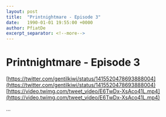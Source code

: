 ```yaml
---
layout: post
title:  "Printnightmare - Episode 3"
date:   1990-01-01 19:55:00 +0000
author: PfiatDe
excerpt_separator: <!--more-->
---
```


# Printnightmare - Episode 3
[https://twitter.com/gentilkiwi/status/1415520478693888004](https://twitter.com/gentilkiwi/status/1415520478693888004)
[https://video.twimg.com/tweet_video/E6TwDx-XsAco41L.mp4](https://video.twimg.com/tweet_video/E6TwDx-XsAco41L.mp4)

...
<!--more-->
